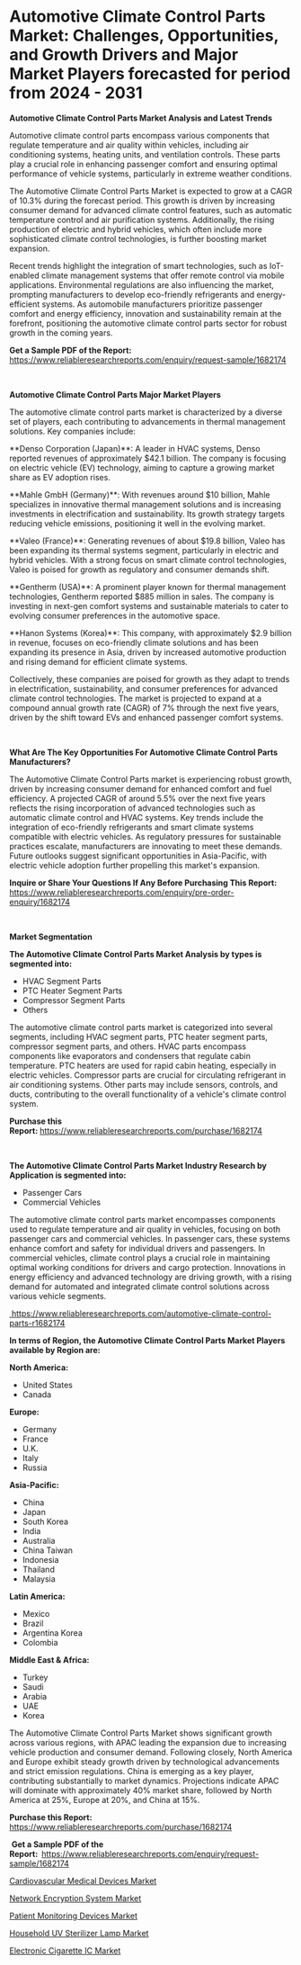 <p><h1>Automotive Climate Control Parts Market: Challenges, Opportunities, and Growth Drivers and Major Market Players forecasted for period from 2024 - 2031</h1></p><p><strong>Automotive Climate Control Parts Market Analysis and Latest Trends</strong></p>
<p><p>Automotive climate control parts encompass various components that regulate temperature and air quality within vehicles, including air conditioning systems, heating units, and ventilation controls. These parts play a crucial role in enhancing passenger comfort and ensuring optimal performance of vehicle systems, particularly in extreme weather conditions. </p><p>The Automotive Climate Control Parts Market is expected to grow at a CAGR of 10.3% during the forecast period. This growth is driven by increasing consumer demand for advanced climate control features, such as automatic temperature control and air purification systems. Additionally, the rising production of electric and hybrid vehicles, which often include more sophisticated climate control technologies, is further boosting market expansion. </p><p>Recent trends highlight the integration of smart technologies, such as IoT-enabled climate management systems that offer remote control via mobile applications. Environmental regulations are also influencing the market, prompting manufacturers to develop eco-friendly refrigerants and energy-efficient systems. As automobile manufacturers prioritize passenger comfort and energy efficiency, innovation and sustainability remain at the forefront, positioning the automotive climate control parts sector for robust growth in the coming years.</p></p>
<p><strong>Get a Sample PDF of the Report:&nbsp;</strong> <a href="https://www.reliableresearchreports.com/enquiry/request-sample/1682174?utm_campaign=1289&utm_medium=2&utm_source=Github&utm_content=ia&utm_term=01102024&utm_id=automotive-climate-control-parts">https://www.reliableresearchreports.com/enquiry/request-sample/1682174</a></p>
<p>&nbsp;</p>
<p><strong>Automotive Climate Control Parts Major Market Players</strong></p>
<p><p>The automotive climate control parts market is characterized by a diverse set of players, each contributing to advancements in thermal management solutions. Key companies include:</p><p>**Denso Corporation (Japan)**: A leader in HVAC systems, Denso reported revenues of approximately $42.1 billion. The company is focusing on electric vehicle (EV) technology, aiming to capture a growing market share as EV adoption rises.</p><p>**Mahle GmbH (Germany)**: With revenues around $10 billion, Mahle specializes in innovative thermal management solutions and is increasing investments in electrification and sustainability. Its growth strategy targets reducing vehicle emissions, positioning it well in the evolving market.</p><p>**Valeo (France)**: Generating revenues of about $19.8 billion, Valeo has been expanding its thermal systems segment, particularly in electric and hybrid vehicles. With a strong focus on smart climate control technologies, Valeo is poised for growth as regulatory and consumer demands shift.</p><p>**Gentherm (USA)**: A prominent player known for thermal management technologies, Gentherm reported $885 million in sales. The company is investing in next-gen comfort systems and sustainable materials to cater to evolving consumer preferences in the automotive space.</p><p>**Hanon Systems (Korea)**: This company, with approximately $2.9 billion in revenue, focuses on eco-friendly climate solutions and has been expanding its presence in Asia, driven by increased automotive production and rising demand for efficient climate systems.</p><p>Collectively, these companies are poised for growth as they adapt to trends in electrification, sustainability, and consumer preferences for advanced climate control technologies. The market is projected to expand at a compound annual growth rate (CAGR) of 7% through the next five years, driven by the shift toward EVs and enhanced passenger comfort systems.</p></p>
<p>&nbsp;</p>
<p><strong>What Are The Key Opportunities For Automotive Climate Control Parts Manufacturers?</strong></p>
<p><p>The Automotive Climate Control Parts market is experiencing robust growth, driven by increasing consumer demand for enhanced comfort and fuel efficiency. A projected CAGR of around 5.5% over the next five years reflects the rising incorporation of advanced technologies such as automatic climate control and HVAC systems. Key trends include the integration of eco-friendly refrigerants and smart climate systems compatible with electric vehicles. As regulatory pressures for sustainable practices escalate, manufacturers are innovating to meet these demands. Future outlooks suggest significant opportunities in Asia-Pacific, with electric vehicle adoption further propelling this market's expansion.</p></p>
<p><strong>Inquire or Share Your Questions If Any Before Purchasing This Report:</strong> <a href="https://www.reliableresearchreports.com/enquiry/pre-order-enquiry/1682174?utm_campaign=1289&utm_medium=2&utm_source=Github&utm_content=ia&utm_term=01102024&utm_id=automotive-climate-control-parts">https://www.reliableresearchreports.com/enquiry/pre-order-enquiry/1682174</a></p>
<p>&nbsp;</p>
<p><strong>Market Segmentation</strong></p>
<p><strong>The Automotive Climate Control Parts Market Analysis by types is segmented into:</strong></p>
<p><ul><li>HVAC Segment Parts</li><li>PTC Heater Segment Parts</li><li>Compressor Segment Parts</li><li>Others</li></ul></p>
<p><p>The automotive climate control parts market is categorized into several segments, including HVAC segment parts, PTC heater segment parts, compressor segment parts, and others. HVAC parts encompass components like evaporators and condensers that regulate cabin temperature. PTC heaters are used for rapid cabin heating, especially in electric vehicles. Compressor parts are crucial for circulating refrigerant in air conditioning systems. Other parts may include sensors, controls, and ducts, contributing to the overall functionality of a vehicle's climate control system.</p></p>
<p><strong>Purchase this Report:&nbsp;</strong><a href="https://www.reliableresearchreports.com/purchase/1682174?utm_campaign=1289&utm_medium=2&utm_source=Github&utm_content=ia&utm_term=01102024&utm_id=automotive-climate-control-parts">https://www.reliableresearchreports.com/purchase/1682174</a></p>
<p>&nbsp;</p>
<p><strong>The Automotive Climate Control Parts Market Industry Research by Application is segmented into:</strong></p>
<p><ul><li>Passenger Cars</li><li>Commercial Vehicles</li></ul></p>
<p><p>The automotive climate control parts market encompasses components used to regulate temperature and air quality in vehicles, focusing on both passenger cars and commercial vehicles. In passenger cars, these systems enhance comfort and safety for individual drivers and passengers. In commercial vehicles, climate control plays a crucial role in maintaining optimal working conditions for drivers and cargo protection. Innovations in energy efficiency and advanced technology are driving growth, with a rising demand for automated and integrated climate control solutions across various vehicle segments.</p></p>
<p><a href="https://www.reliableresearchreports.com/automotive-climate-control-parts-r1682174?utm_campaign=1289&utm_medium=2&utm_source=Github&utm_content=ia&utm_term=01102024&utm_id=automotive-climate-control-parts">&nbsp;https://www.reliableresearchreports.com/automotive-climate-control-parts-r1682174</a></p>
<p><strong>In terms of Region, the Automotive Climate Control Parts Market Players available by Region are:</strong></p>
<p>
    <p> <strong> North America: </strong>
        <ul>
            <li>United States</li>
            <li>Canada</li>
        </ul>
        </p> 
    <p> <strong> Europe: </strong>
        <ul>
            <li>Germany</li>
            <li>France</li>
            <li>U.K.</li>
            <li>Italy</li>
            <li>Russia</li>
        </ul>
        </p> 
    <p> <strong> Asia-Pacific: </strong>
        <ul>
            <li>China</li>
            <li>Japan</li>
            <li>South Korea</li>
            <li>India</li>
            <li>Australia</li>
            <li>China Taiwan</li>
            <li>Indonesia</li>
            <li>Thailand</li>
            <li>Malaysia</li>
        </ul>
        </p> 
    <p> <strong> Latin America: </strong>
        <ul>
            <li>Mexico</li>
            <li>Brazil</li>
            <li>Argentina Korea</li>
            <li>Colombia</li>
        </ul>
        </p> 
    <p> <strong> Middle East & Africa: </strong>
        <ul>
            <li>Turkey</li>
            <li>Saudi</li>
            <li>Arabia</li>
            <li>UAE</li>
            <li>Korea</li>
        </ul>
    </p>
    </p>
<p><p>The Automotive Climate Control Parts Market shows significant growth across various regions, with APAC leading the expansion due to increasing vehicle production and consumer demand. Following closely, North America and Europe exhibit steady growth driven by technological advancements and strict emission regulations. China is emerging as a key player, contributing substantially to market dynamics. Projections indicate APAC will dominate with approximately 40% market share, followed by North America at 25%, Europe at 20%, and China at 15%.</p></p>
<p><strong>Purchase this Report: </strong><a href="https://www.reliableresearchreports.com/purchase/1682174?utm_campaign=1289&utm_medium=2&utm_source=Github&utm_content=ia&utm_term=01102024&utm_id=automotive-climate-control-parts">https://www.reliableresearchreports.com/purchase/1682174</a></p>
<p>&nbsp;<strong>Get a Sample PDF of the Report:&nbsp;&nbsp;</strong><a href="https://www.reliableresearchreports.com/enquiry/request-sample/1682174?utm_campaign=1289&utm_medium=2&utm_source=Github&utm_content=ia&utm_term=01102024&utm_id=automotive-climate-control-parts">https://www.reliableresearchreports.com/enquiry/request-sample/1682174</a></p>
<p><strong></strong></p>
<p><p><a href="https://www.linkedin.com/pulse/cardiovascular-medical-devices-market-size-share-trends-du2we?utm_campaign=1289&utm_medium=2&utm_source=Github&utm_content=ia&utm_term=01102024&utm_id=automotive-climate-control-parts">Cardiovascular Medical Devices Market</a></p><p><a href="https://www.linkedin.com/pulse/global-network-encryption-system-market-trends-insights-growth-m1h5e?utm_campaign=1289&utm_medium=2&utm_source=Github&utm_content=ia&utm_term=01102024&utm_id=automotive-climate-control-parts">Network Encryption System Market</a></p><p><a href="https://www.linkedin.com/pulse/global-patient-monitoring-devices-market-opportunities-challenges2024-oco0e?utm_campaign=1289&utm_medium=2&utm_source=Github&utm_content=ia&utm_term=01102024&utm_id=automotive-climate-control-parts">Patient Monitoring Devices Market</a></p><p><a href="https://issuu.com/reportprime-2/docs/household-uv-sterilizer-lamp-market_d726a18317a156?utm_campaign=1289&utm_medium=2&utm_source=Github&utm_content=ia&utm_term=01102024&utm_id=automotive-climate-control-parts">Household UV Sterilizer Lamp Market</a></p><p><a href="https://issuu.com/reportprime-2/docs/electronic-cigarette-ic-market-size_6503a73e9141a7?utm_campaign=1289&utm_medium=2&utm_source=Github&utm_content=ia&utm_term=01102024&utm_id=automotive-climate-control-parts">Electronic Cigarette IC Market</a></p></p>